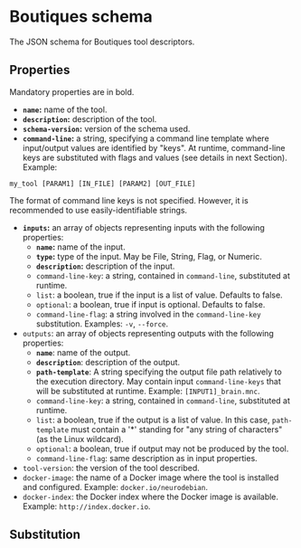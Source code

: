 # Boutiques schema

The JSON schema for Boutiques tool descriptors.

## Properties

Mandatory properties are in bold.

* **`name`:** name of the tool.
* **`description`:** description of the tool.
* **`schema-version`:** version of the schema used.
* **`command-line`:** a string, specifying a command line template where input/output values are identified by "keys". At runtime, command-line keys are substituted with flags and values (see details in next Section). Example:
```
my_tool [PARAM1] [IN_FILE] [PARAM2] [OUT_FILE]
```
The format of command line keys is not specified. However, it is recommended to use easily-identifiable strings.
* **`inputs`:** an array of objects representing inputs with the following properties:
  * **`name`:** name of the input.
  * **`type`:** type of the input. May be File, String, Flag, or Numeric.  
  * **`description`:** description of the input.
  * `command-line-key`: a string, contained in `command-line`, substituted at runtime. 
  * `list`: a boolean, true if the input is a list of value. Defaults to false.
  * `optional`: a boolean, true if input is optional. Defaults to false.
  * `command-line-flag`: a string involved in the `command-line-key` substitution. Examples: ```-v```, ```--force```. 
* `outputs`: an array of objects representing outputs with the following properties:
  * **`name`**: name of the output.
  * **`description`**: description of the output.
  * **`path-template`**: A string specifying the output file path relatively to the execution directory. May contain input `command-line-keys` that will be substituted at runtime. Example: ```[INPUT1]_brain.mnc```.
  * `command-line-key`: a string, contained in `command-line`, substituted at runtime. 
  * `list`: a boolean, true if the output is a list of value. In this case, `path-template` must contain a '*' standing for "any string of characters" (as the Linux wildcard).
  * `optional`: a boolean, true if output may not be produced by the tool.
  * `command-line-flag`: same description as in input properties.
* `tool-version`: the version of the tool described.
* `docker-image`: the name of a Docker image where the tool is installed and configured. Example: ```docker.io/neurodebian```.
* `docker-index`: the Docker index where the Docker image is available. Example: ```http://index.docker.io```.

## Substitution



## 

